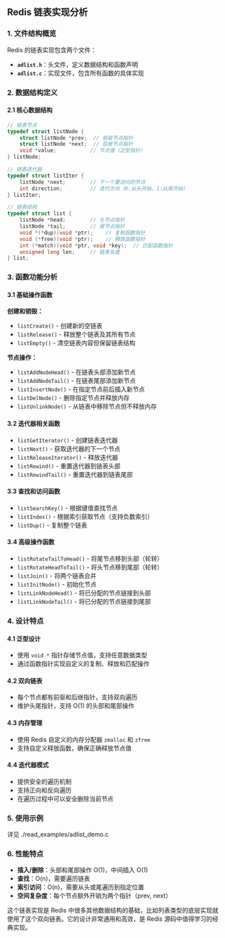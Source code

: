 ## Redis 链表实现分析

### 1. 文件结构概览

Redis 的链表实现包含两个文件：
- **`adlist.h`**：头文件，定义数据结构和函数声明
- **`adlist.c`**：实现文件，包含所有函数的具体实现

### 2. 数据结构定义

#### 2.1 核心数据结构

```c
// 链表节点
typedef struct listNode {
    struct listNode *prev;  // 前驱节点指针
    struct listNode *next;  // 后继节点指针
    void *value;           // 节点值（泛型指针）
} listNode;

// 链表迭代器
typedef struct listIter {
    listNode *next;        // 下一个要访问的节点
    int direction;         // 迭代方向（0:从头开始，1:从尾开始）
} listIter;

// 链表结构
typedef struct list {
    listNode *head;        // 头节点指针
    listNode *tail;        // 尾节点指针
    void *(*dup)(void *ptr);    // 复制函数指针
    void (*free)(void *ptr);    // 释放函数指针
    int (*match)(void *ptr, void *key);  // 匹配函数指针
    unsigned long len;     // 链表长度
} list;
```

### 3. 函数功能分析

#### 3.1 基础操作函数

**创建和销毁：**
- `listCreate()` - 创建新的空链表
- `listRelease()` - 释放整个链表及其所有节点
- `listEmpty()` - 清空链表内容但保留链表结构

**节点操作：**
- `listAddNodeHead()` - 在链表头部添加新节点
- `listAddNodeTail()` - 在链表尾部添加新节点
- `listInsertNode()` - 在指定节点前后插入新节点
- `listDelNode()` - 删除指定节点并释放内存
- `listUnlinkNode()` - 从链表中移除节点但不释放内存

#### 3.2 迭代器相关函数

- `listGetIterator()` - 创建链表迭代器
- `listNext()` - 获取迭代器的下一个节点
- `listReleaseIterator()` - 释放迭代器
- `listRewind()` - 重置迭代器到链表头部
- `listRewindTail()` - 重置迭代器到链表尾部

#### 3.3 查找和访问函数

- `listSearchKey()` - 根据键值查找节点
- `listIndex()` - 根据索引获取节点（支持负数索引）
- `listDup()` - 复制整个链表

#### 3.4 高级操作函数

- `listRotateTailToHead()` - 将尾节点移到头部（轮转）
- `listRotateHeadToTail()` - 将头节点移到尾部（轮转）
- `listJoin()` - 将两个链表合并
- `listInitNode()` - 初始化节点
- `listLinkNodeHead()` - 将已分配的节点链接到头部
- `listLinkNodeTail()` - 将已分配的节点链接到尾部

### 4. 设计特点

#### 4.1 泛型设计
- 使用 `void *` 指针存储节点值，支持任意数据类型
- 通过函数指针实现自定义的复制、释放和匹配操作

#### 4.2 双向链表
- 每个节点都有前驱和后继指针，支持双向遍历
- 维护头尾指针，支持 O(1) 的头部和尾部操作

#### 4.3 内存管理
- 使用 Redis 自定义的内存分配器 `zmalloc` 和 `zfree`
- 支持自定义释放函数，确保正确释放节点值

#### 4.4 迭代器模式
- 提供安全的遍历机制
- 支持正向和反向遍历
- 在遍历过程中可以安全删除当前节点

### 5. 使用示例

详见 ./read_examples/adlist_demo.c


### 6. 性能特点

- **插入/删除**：头部和尾部操作 O(1)，中间插入 O(1)
- **查找**：O(n)，需要遍历链表
- **索引访问**：O(n)，需要从头或尾遍历到指定位置
- **空间复杂度**：每个节点额外开销为两个指针（prev, next）

这个链表实现是 Redis 中很多其他数据结构的基础，比如列表类型的底层实现就使用了这个双向链表。它的设计非常通用和高效，是 Redis 源码中值得学习的经典实现。